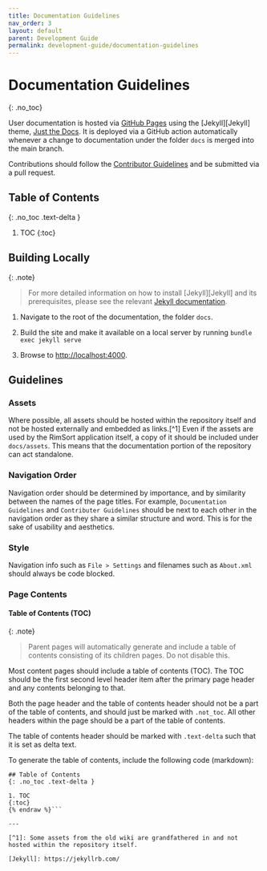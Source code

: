 ```yaml
---
title: Documentation Guidelines
nav_order: 3
layout: default
parent: Development Guide
permalink: development-guide/documentation-guidelines
---
```


# Documentation Guidelines
{: .no_toc}

User documentation is hosted via [GitHub Pages](https://pages.github.com/) using the [Jekyll][Jekyll] theme, [Just the Docs](https://github.com/just-the-docs/just-the-docs). It is deployed via a GitHub action automatically whenever a change to documentation under the folder `docs` is merged into the main branch.

Contributions should follow the [Contributor Guidelines](development-guide/contributor-guidelines.md) and be submitted via a pull request.

## Table of Contents
{: .no_toc .text-delta }

1. TOC
{:toc}

## Building Locally

{: .note}

> For more detailed information on how to install [Jekyll][Jekyll] and its prerequisites, please see the relevant [Jekyll documentation](https://jekyllrb.com/docs/).

1. Navigate to the root of the documentation, the folder `docs`.

2. Build the site and make it available on a local server by running `bundle exec jekyll serve`

3. Browse to [http://localhost:4000](http://localhost:4000).

## Guidelines

### Assets

Where possible, all assets should be hosted within the repository itself and not be hosted externally and embedded as links.[^1] Even if the assets are used by the RimSort application itself, a copy of it should be included under `docs/assets`. This means that the documentation portion of the repository can act standalone.

### Navigation Order

Navigation order should be determined by importance, and by similarity between the names of the page titles. For example, `Documentation Guidelines` and `Contributer Guidelines` should be next to each other in the navigation order as they share a similar structure and word. This is for the sake of usability and aesthetics.

### Style

Navigation info such as `File > Settings` and filenames such as `About.xml` should always be code blocked.

### Page Contents

#### Table of Contents (TOC)

{: .note}
> Parent pages will automatically generate and include a table of contents consisting of its children pages. Do not disable this.

Most content pages should include a table of contents (TOC). The TOC should be the first second level header item after the primary page header and any contents belonging to that. 

Both the page header and the table of contents header should not be a part of the table of contents, and should just be marked with `.not_toc`. All other headers within the page should be a part of the table of contents.

The table of contents header should be marked with `.text-delta` such that it is set as delta text.

To generate the table of contents, include the following code (markdown):
```markdown{% raw %}
## Table of Contents
{: .no_toc .text-delta }

1. TOC
{:toc}
{% endraw %}```

---

[^1]: Some assets from the old wiki are grandfathered in and not hosted within the repository itself.

[Jekyll]: https://jekyllrb.com/
